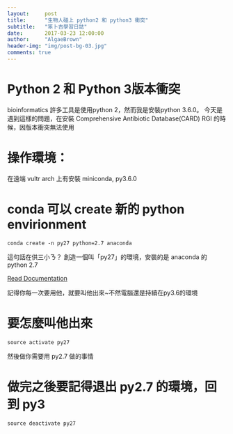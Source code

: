```yaml
---
layout:     post
title:      "生物人碰上 python2 和 python3 衝突"
subtitle:   "笨卜吉學習日誌"
date:       2017-03-23 12:00:00
author:     "AlgaeBrown"
header-img: "img/post-bg-03.jpg"
comments: true
---
```


# Python 2 和 Python 3版本衝突
bioinformatics 許多工具是使用python 2，然而我是安裝python 3.6.0。
今天是遇到這樣的問題，在安裝 Comprehensive Antibiotic Database(CARD) RGI 的時候，因版本衝突無法使用

# 操作環境：
在遠端 vultr arch 上有安裝 miniconda, py3.6.0

# conda 可以 create 新的 python envirionment
```
conda create -n py27 python=2.7 anaconda
```
這句話在供三小ㄋ？ 創造一個叫「py27」的環境，安裝的是 anaconda 的 python 2.7

 [Read Documentation](https://conda.io/docs/py2or3.html#create-a-python-2-7-environment)

記得你每一次要用他，就要叫他出來~不然電腦還是持續在py3.6的環境

# 要怎麼叫他出來
```
source activate py27
```

然後做你需要用 py2.7 做的事情

# 做完之後要記得退出 py2.7 的環境，回到 py3
```
source deactivate py27
```

